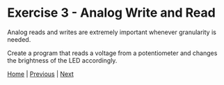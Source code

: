 # Exercise 3 - Analog Write and Read

Analog reads and writes are extremely important whenever granularity is needed.

Create a program that reads a voltage from a potentiometer and changes the brightness of the LED accordingly.

[Home](.\..\..\README.md) | [Previous](./../exercise_2/digital.md) | [Next](./../exercise_4/interrupt.md)